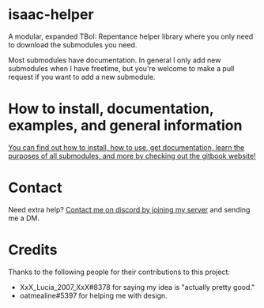 # isaac-helper
A modular, expanded TBoI: Repentance helper library where you only need to download the submodules you need.

Most submodules have documentation. In general I only add new submodules when I have freetime, but you're welcome to make a pull request if you want to add a new submodule.

# How to install, documentation, examples, and general information
[You can find out how to install, how to use, get documentation, learn the purposes of all submodules, and more by checking out the gitbook website!](https://maya-bee.gitbook.io/api-docs/)

# Contact
Need extra help? [Contact me on discord by joining my server](https://discord.gg/bNhNkGa6QX) and sending me a DM. 

# Credits
Thanks to the following people for their contributions to this project:
- XxX_Lucia_2007_XxX#8378 for saying my idea is "actually pretty good."
- oatmealine#5397 for helping me with design.
